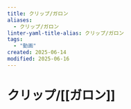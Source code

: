 ```yaml
---
title: クリップ/ガロン
aliases:
  - クリップ/ガロン
linter-yaml-title-alias: クリップ/ガロン
tags:
  - "動画"
created: 2025-06-14
modified: 2025-06-16
---
```


# クリップ/[[ガロン]]
